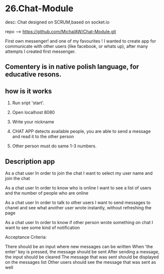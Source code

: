 # 26.Chat-Module
desc: Chat designed on SCRUM,based on socket.io

repo --> https://github.com/MichalAW/Chat-Module.git

First own messenger! and one of my favourites !
I wanted to create app for communicate with other users (like facebook, or whats up), after many attempts I created first messenger. 

## Comentery is in native polish language, for educative resons.


## how is it works

1. Run sript 'start'.
2. Open localhost 8080
3. Write your nickname

4. CHAT APP detects available people, you are able to send a message and read it to the other person

5. Other person must do same 1-3 numbers.

## Description app 
As a chat user
In order to join the chat
I want to select my user name and join the chat

As a chat user
In order to know who is online
I want to see a list of users and the number of people who are online

As a chat user
In order to talk to other users
I want to send messages to chanel and see what another user wrote instantly, without refreshing the page

As a chat user
In order to know if other person wrote something on chat
I want to see some kind of notification

Acceptance Criteria:

There should be an input where new messages can be written
When 'the enter' key is pressed, the message should be sent
After sending a message, the input should be cleared
The message that was sent should be displayed on the messages list
Other users should see the message that was sent as well
